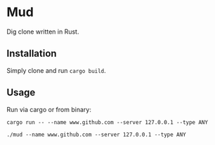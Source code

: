 # Mud

Dig clone written in Rust.

## Installation

Simply clone and run `cargo build`.

## Usage

Run via cargo or from binary:

```
cargo run -- --name www.github.com --server 127.0.0.1 --type ANY

./mud --name www.github.com --server 127.0.0.1 --type ANY
```
